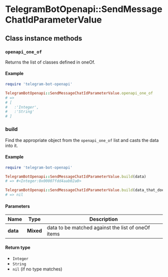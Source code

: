 # TelegramBotOpenapi::SendMessageChatIdParameterValue

## Class instance methods

### `openapi_one_of`

Returns the list of classes defined in oneOf.

#### Example

```ruby
require 'telegram-bot-openapi'

TelegramBotOpenapi::SendMessageChatIdParameterValue.openapi_one_of
# =>
# [
#   :'Integer',
#   :'String'
# ]
```

### build

Find the appropriate object from the `openapi_one_of` list and casts the data into it.

#### Example

```ruby
require 'telegram-bot-openapi'

TelegramBotOpenapi::SendMessageChatIdParameterValue.build(data)
# => #<Integer:0x00007fdd4aab02a0>

TelegramBotOpenapi::SendMessageChatIdParameterValue.build(data_that_doesnt_match)
# => nil
```

#### Parameters

| Name | Type | Description |
| ---- | ---- | ----------- |
| **data** | **Mixed** | data to be matched against the list of oneOf items |

#### Return type

- `Integer`
- `String`
- `nil` (if no type matches)

